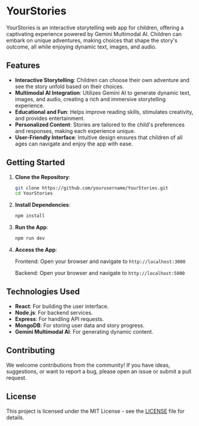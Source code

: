 # YourStories

YourStories is an interactive storytelling web app for children, offering a captivating experience powered by Gemini Multimodal AI. Children can embark on unique adventures, making choices that shape the story's outcome, all while enjoying dynamic text, images, and audio.

## Features

- **Interactive Storytelling**: Children can choose their own adventure and see the story unfold based on their choices.
- **Multimodal AI Integration**: Utilizes Gemini AI to generate dynamic text, images, and audio, creating a rich and immersive storytelling experience.
- **Educational and Fun**: Helps improve reading skills, stimulates creativity, and provides entertainment.
- **Personalized Content**: Stories are tailored to the child's preferences and responses, making each experience unique.
- **User-Friendly Interface**: Intuitive design ensures that children of all ages can navigate and enjoy the app with ease.

## Getting Started

1. **Clone the Repository**:
    ```bash
    git clone https://github.com/yourusername/YourStories.git
    cd YourStories
    ```

2. **Install Dependencies**:
    ```bash
    npm install
    ```

3. **Run the App**:
    ```bash
    npm run dev
    ```

4. **Access the App**:

    Frontend: Open your browser and navigate to `http://localhost:3000`

    Backend: Open your browser and navigate to `http://localhost:5000`

## Technologies Used

- **React**: For building the user interface.
- **Node.js**: For backend services.
- **Express**: For handling API requests.
- **MongoDB**: For storing user data and story progress.
- **Gemini Multimodal AI**: For generating dynamic content.

## Contributing

We welcome contributions from the community! If you have ideas, suggestions, or want to report a bug, please open an issue or submit a pull request.

## License

This project is licensed under the MIT License - see the [LICENSE](LICENSE) file for details.
